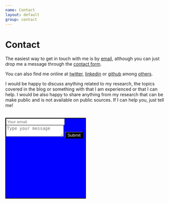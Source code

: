 ```yaml
---
name: Contact
layout: default
group: contact
---
```


<h1 class="page-header text-center"> Contact </h1>

<p class="text-justify">

The easiest way to get in touch with me is by [email]('mailto:sanchezmartinezmelchor@gmail.com), although you can just drop me a message through the [contact form](#contact-form).<br>

You can also find me online at [twitter](http://twitter.com/melsanm), [linkedin](http://https://www.linkedin.com/in/melchorsanchezmartinez/) or [github](http://github.com/MelchorSanchez) among [others](/bio).<br>


I would be happy to discuss anything related to my research, the topics covered in the blog or something with that I am experienced or that I can help. I would be also happy to share anything from my research that can be make public and is not available on public sources.  If I can help you, just tell me!<br><br>
</p>

<div style="width:250px;height:250px;border:2px solid #000;background-color:blue">
<form action="https://formspree.io/f/xqkwagda" method="POST" id="contact-form">
 <input type="hidden" name="_subject" value="Contact request from personal website" />
 <input type="email" name="_replyto" placeholder="Your email" required>
 <textarea name="message" placeholder="Type your message" required></textarea>
 <button type="submit" style="background-color:black;color:white">Submit</button>
</form>
</div>